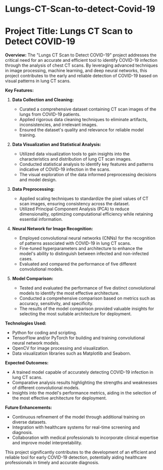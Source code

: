 # Lungs-CT-Scan-to-detect-Covid-19
# **Project Title: Lungs CT Scan to Detect COVID-19**

**Overview:**
The "Lungs CT Scan to Detect COVID-19" project addresses the critical need for an accurate and efficient tool to identify COVID-19 infection through the analysis of chest CT scans. By leveraging advanced techniques in image processing, machine learning, and deep neural networks, this project contributes to the early and reliable detection of COVID-19 based on visual patterns in lung CT scans.

**Key Features:**

1. **Data Collection and Cleaning:**
   - Curated a comprehensive dataset containing CT scan images of the lungs from COVID-19 patients.
   - Applied rigorous data cleaning techniques to eliminate artifacts, inconsistencies, and irrelevant images.
   - Ensured the dataset's quality and relevance for reliable model training.

2. **Data Visualization and Statistical Analysis:**
   - Utilized data visualization tools to gain insights into the characteristics and distribution of lung CT scan images.
   - Conducted statistical analysis to identify key features and patterns indicative of COVID-19 infection in the scans.
   - The visual exploration of the data informed preprocessing decisions and model design.

3. **Data Preprocessing:**
   - Applied scaling techniques to standardize the pixel values of CT scan images, ensuring consistency across the dataset.
   - Utilized Principal Component Analysis (PCA) to reduce dimensionality, optimizing computational efficiency while retaining essential information.

4. **Neural Network for Image Recognition:**
   - Employed convolutional neural networks (CNNs) for the recognition of patterns associated with COVID-19 in lung CT scans.
   - Fine-tuned hyperparameters and architecture to enhance the model's ability to distinguish between infected and non-infected cases.
   - Evaluated and compared the performance of five different convolutional models.

5. **Model Comparison:**
   - Tested and evaluated the performance of five distinct convolutional models to identify the most effective architecture.
   - Conducted a comprehensive comparison based on metrics such as accuracy, sensitivity, and specificity.
   - The results of the model comparison provided valuable insights for selecting the most suitable architecture for deployment.

**Technologies Used:**
- Python for coding and scripting.
- TensorFlow and/or PyTorch for building and training convolutional neural network models.
- OpenCV for image processing and visualization.
- Data visualization libraries such as Matplotlib and Seaborn.

**Expected Outcomes:**
- A trained model capable of accurately detecting COVID-19 infection in lung CT scans.
- Comparative analysis results highlighting the strengths and weaknesses of different convolutional models.
- Insights into the model's performance metrics, aiding in the selection of the most effective architecture for deployment.

**Future Enhancements:**
- Continuous refinement of the model through additional training on diverse datasets.
- Integration with healthcare systems for real-time screening and diagnosis.
- Collaboration with medical professionals to incorporate clinical expertise and improve model interpretability.

This project significantly contributes to the development of an efficient and reliable tool for early COVID-19 detection, potentially aiding healthcare professionals in timely and accurate diagnosis.
